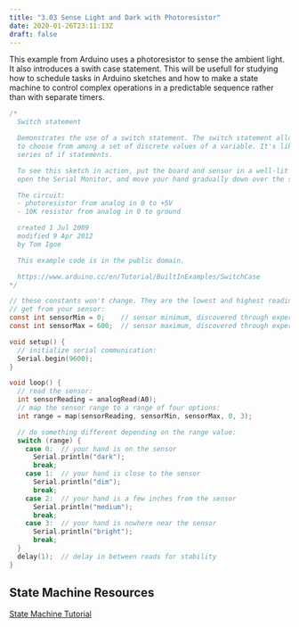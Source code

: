 ```yaml
---
title: "3.03 Sense Light and Dark with Photoresistor"
date: 2020-01-26T23:11:13Z
draft: false
---
```


This example from Arduino uses a photoresistor to sense the ambient light. It also introduces a swith case statement. This will be usefull for studying how to schedule tasks in Arduino sketches and how to make a state machine to control complex operations in a predictable sequence rather than with separate timers.

```C
/*
  Switch statement

  Demonstrates the use of a switch statement. The switch statement allows you
  to choose from among a set of discrete values of a variable. It's like a
  series of if statements.

  To see this sketch in action, put the board and sensor in a well-lit room,
  open the Serial Monitor, and move your hand gradually down over the sensor.

  The circuit:
  - photoresistor from analog in 0 to +5V
  - 10K resistor from analog in 0 to ground

  created 1 Jul 2009
  modified 9 Apr 2012
  by Tom Igoe

  This example code is in the public domain.

  https://www.arduino.cc/en/Tutorial/BuiltInExamples/SwitchCase
*/

// these constants won't change. They are the lowest and highest readings you
// get from your sensor:
const int sensorMin = 0;    // sensor minimum, discovered through experiment
const int sensorMax = 600;  // sensor maximum, discovered through experiment

void setup() {
  // initialize serial communication:
  Serial.begin(9600);
}

void loop() {
  // read the sensor:
  int sensorReading = analogRead(A0);
  // map the sensor range to a range of four options:
  int range = map(sensorReading, sensorMin, sensorMax, 0, 3);

  // do something different depending on the range value:
  switch (range) {
    case 0:  // your hand is on the sensor
      Serial.println("dark");
      break;
    case 1:  // your hand is close to the sensor
      Serial.println("dim");
      break;
    case 2:  // your hand is a few inches from the sensor
      Serial.println("medium");
      break;
    case 3:  // your hand is nowhere near the sensor
      Serial.println("bright");
      break;
  }
  delay(1);  // delay in between reads for stability
}

```

## State Machine Resources

[State Machine Tutorial](http://www.thebox.myzen.co.uk/Tutorial/State_Machine.html)
